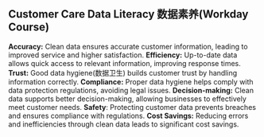 ## Customer Care Data Literacy 数据素养(Workday Course)
**Accuracy:** Clean data ensures accurate customer information, leading to improved service and higher satisfaction. 
**Efficiency:** Up-to-date data allows quick access to relevant information, improving response times. 
**Trust:** Good data hygiene(数据卫生) builds customer trust by handling information correctly. 
**Compliance:** Proper data hygiene helps comply with data protection regulations, avoiding legal issues. 
**Decision-making:** Clean data supports better decision-making, allowing businesses to effectively meet customer needs. 
**Safety**: Protecting customer data prevents breaches and ensures compliance with regulations. 
**Cost Savings:** Reducing errors and inefficiencies through clean data leads to significant cost savings. 
